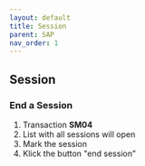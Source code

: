 ```yaml
---
layout: default
title: Session
parent: SAP
nav_order: 1
---
```


## Session

### End a Session

1. Transaction **SM04**
2. List with all sessions will open
3. Mark the session
4. Klick the button "end session"
